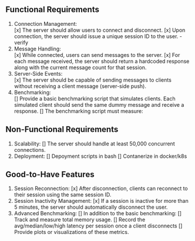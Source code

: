 ## Functional Requirements

1. Connection Management: <br>
[x] The server should allow users to connect and disconnect.
[x] Upon connection, the server should issue a unique session ID to the user. - verify
2. Message Handling: <br>
[x] While connected, users can send messages to the server.
[x] For each message received, the server should return a hardcoded response
along with the current message count for that session.
3. Server-Side Events: <br>
[x] The server should be capable of sending messages to clients without receiving a
client message (server-side push).
4. Benchmarking: <br>
[] Provide a basic benchmarking script that simulates clients. Each simulated client
should send the same dummy message and receive a response.
[] The benchmarking script must measure:

## Non-Functional Requirements

1. Scalability:
[] The server should handle at least 50,000 concurrent connections.
2. Deployment:
[] Depoyment scripts in bash
[] Contanerize in docker/k8s
## Good-to-Have Features

1. Session Reconnection:
[x] After disconnection, clients can reconnect to their session using the same session ID.
2. Session Inactivity Management:
[x] If a session is inactive for more than 5 minutes, the server should automatically
disconnect the user.
3. Advanced Benchmarking:
[] In addition to the basic benchmarking:
[] Track and measure total memory usage.
[] Record the avg/median/low/high latency per session once a client
disconnects
[] Provide plots or visualizations of these metrics.